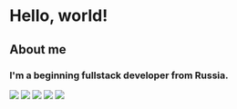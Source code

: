 # Hello, world!
## About me
### I'm a beginning fullstack developer from Russia.
![](https://github-readme-stats.vercel.app/api?username=gregory-coder&show_icons=true&theme=discord_old_blurple&line_height=33.7)
![](https://github-readme-stats.vercel.app/api/top-langs/?username=gregory-coder&hide=css,html&theme=discord_old_blurple)
[![](https://github-readme-stats.vercel.app/api/pin/?username=gregory-coder&repo=quadratic-equation-solver&theme=discord_old_blurple)](https://github.com/Gregory-coder/quadratic-equation-solver)
[![](https://github-readme-stats.vercel.app/api/pin/?username=gregory-coder&repo=clothes_Bot&theme=discord_old_blurple&description_lines_count=1)](https://github.com/Gregory-coder/clothes_Bot)
[![](https://github-readme-stats.vercel.app/api/pin/?username=garlic-toasts&webauthn-frontend&theme=discord_old_blurple&description_lines_count=1)]([https://github.com/Gregory-coder/clothes_Bot](https://github.com/Garlic-Toasts/webauthn-frontend/))
